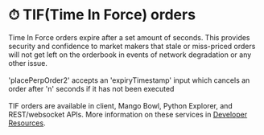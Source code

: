 # ⏱ TIF(Time In Force) orders

Time In Force orders expire after a set amount of seconds. This provides security and confidence to market makers that stale or miss-priced orders will not get left on the orderbook in events of network degradation or any other issue. \
\
'placePerpOrder2' accepts an 'expiryTimestamp' input which cancels an order after 'n' seconds if it has not been executed\
\
TIF orders are available in client, Mango Bowl, Python Explorer, and REST/websocket APIs. More information on these services in [Developer Resources](../developer-resources.md).&#x20;





